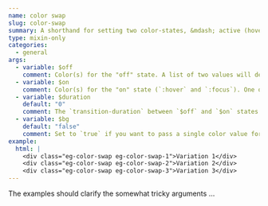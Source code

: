 ```yaml
---
name: color swap
slug: color-swap
summary: A shorthand for setting two color-states, &mdash; active (hover/focus) and inactive &mdash; involving text `color` and `background-color`, with the option of adding a transition.
type: mixin-only
categories:
  - general
args:
  - variable: $off
    comment: Color(s) for the "off" state. A list of two values will designate `color` and `background-color` (in order). *One* value will be interpreted as `color` &mdash; unless the `$bg` argument, below, is set to `true`, in which case it will be `background-color`.
  - variable: $on
    comment: Color(s) for the "on" state (`:hover` and `:focus`). One or two values, interpreted the same way as `$off`, above.
  - variable: $duration
    default: "0"
    comment: The `transition-duration` between `$off` and `$on` states.
  - variable: $bg
    default: "false"
    comment: Set to `true` if you want to pass a single color value for the `$off` and `$on` arguments and you want that value interpreted as `background-color`. (By default, a single value will be intepreted as `color`.)
example:
  html: |
    <div class="eg-color-swap eg-color-swap-1">Variation 1</div>
    <div class="eg-color-swap eg-color-swap-2">Variation 2</div>
    <div class="eg-color-swap eg-color-swap-3">Variation 3</div>
---
```


The examples should clarify the somewhat tricky arguments ...